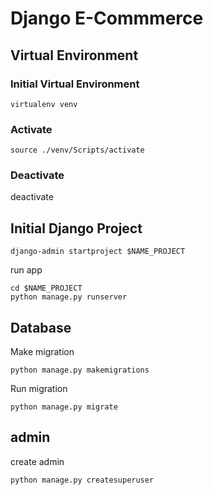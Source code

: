 # Django E-Commmerce

## Virtual Environment

### Initial Virtual Environment
```shell
virtualenv venv
```

### Activate
```shell
source ./venv/Scripts/activate
```

### Deactivate
deactivate

## Initial Django Project
```shell
django-admin startproject $NAME_PROJECT
```
run app
```shell
cd $NAME_PROJECT
python manage.py runserver
```

## Database

Make migration

```shell
python manage.py makemigrations
```

Run migration

```shell
python manage.py migrate
```

## admin
create admin
``` shell
python manage.py createsuperuser
```